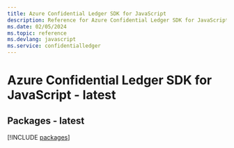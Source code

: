 ```yaml
---
title: Azure Confidential Ledger SDK for JavaScript
description: Reference for Azure Confidential Ledger SDK for JavaScript
ms.date: 02/05/2024
ms.topic: reference
ms.devlang: javascript
ms.service: confidentialledger
---
```

# Azure Confidential Ledger SDK for JavaScript - latest
## Packages - latest
[!INCLUDE [packages](confidential-ledger-index.md)]